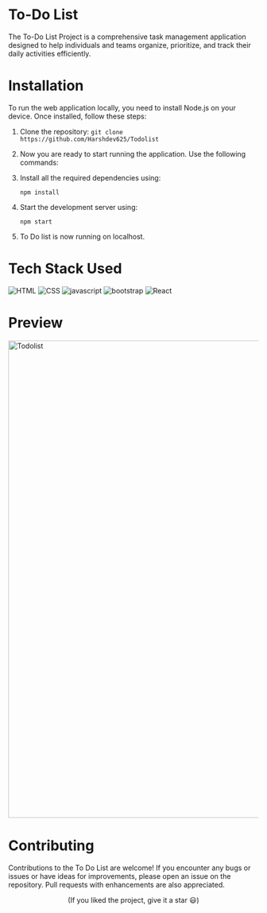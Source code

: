 # To-Do List

The To-Do List Project is a comprehensive task management application designed to help individuals and teams organize, prioritize, and track their daily activities efficiently.

# Installation

To run the web application locally, you need to install Node.js on your device. Once installed, follow these steps:
<!-- Ordered List -->

1. Clone the repository: `git clone https://github.com/Harshdev625/Todolist`
2. Now you are ready to start running the application. Use the following commands:
3. Install all the required dependencies using:

    ``` shell
    npm install
    ```

4. Start the development server using:

    ``` shell
    npm start
    ```
5. To Do list is now running on localhost.

<!-- Tech Stack used -->
# Tech Stack Used
![HTML](https://github.com/Harshdev625/Todolist/assets/98793412/5abd932f-0a8c-4575-b63b-93f0f95d41f6)
![CSS](https://github.com/Harshdev625/Todolist/assets/98793412/a104ed22-329c-453f-9618-57266df3c9a7)
![javascript](https://github.com/Harshdev625/Todolist/assets/98793412/a8261542-d47f-45f2-b4ce-de2a86ce4e92)
![bootstrap](https://github.com/Harshdev625/Todolist/assets/98793412/adf34a1d-136d-4980-b8fc-03e594bb248b)
![React](https://github.com/Harshdev625/Todolist/assets/98793412/7f05c88f-41e9-4f75-971f-ee01e57372f5)

# Preview
<img width="960" alt="Todolist" src="https://github.com/Harshdev625/Todolist/assets/98793412/b2af8a20-3f86-4cc0-915e-ce28cbd7e218">

# Contributing
Contributions to the To Do List are welcome! If you encounter any bugs or issues or have ideas for improvements, please open an issue on the repository. Pull requests with enhancements are also appreciated.

<p align='center'>
(If you liked the project, give it a star 😃)
</p>

